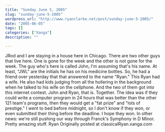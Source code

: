```yaml
---
title: "Sunday June 5, 2005"
slug: "sunday-june-5-2005"
wordpress_url: "http://www.ryanclarke.net/post/sunday-june-5-2005/"
date: "2005-06-05"
tags: []
categories: ["Xanga"]
description: ""

---
```


JRod and I are staying in a house here in Chicago. There are two other guys that live here. One is gone for the week and the other is not gone for the week. The guy who's here is called John, I'm assuming that's his name. At least, "JWL" are the initials he has on his medicine bottles. So, he had a friend over yesterday that that answered to the name "Ryan." This Ryan had a wife. He also had kids judging from all the hollering in the background when he talked to his wife on the cellphone. And the two of them got into this internet contest. John and Ryan, that is. Together. The idea was if they could write a computer program in 24 hours that was better than the other 121 team's programs, then they would get a "fat prize" and "lots of prestige." I went to bed before midnight, so I don't know if they won, or even submitted their thing before the deadline. I hope they won.
 In other news: we're still pushing our way through Franck's Symphony in D Minor. Pretty amazing stuff.
 Ryan
Originally posted at classicalRyan.xanga.com
